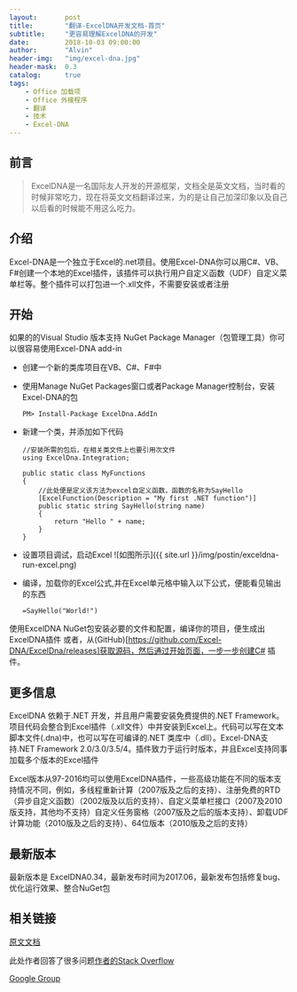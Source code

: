```yaml
---
layout:       post
title:        "翻译-ExcelDNA开发文档-首页"
subtitle:     "更容易理解ExcelDNA的开发"
date:         2018-10-03 09:00:00
author:       "Alvin"
header-img:   "img/excel-dna.jpg"
header-mask:  0.3
catalog:      true
tags:
    - Office 加载项
    - Office 外接程序
    - 翻译
    - 技术
    - Excel-DNA
---
```


## 前言

>ExcelDNA是一名国际友人开发的开源框架，文档全是英文文档，当时看的时候非常吃力，现在将英文文档翻译过来，为的是让自己加深印象以及自己以后看的时候能不用这么吃力。


## 介绍

Excel-DNA是一个独立于Excel的.net项目。使用Excel-DNA你可以用C#、VB、F#创建一个本地的Excel插件，该插件可以执行用户自定义函数（UDF）自定义菜单栏等。整个插件可以打包进一个.xll文件，不需要安装或者注册

## 开始

如果的的Visual Studio 版本支持 NuGet Package Manager（包管理工具）你可以很容易使用Excel-DNA add-in

* 创建一个新的类库项目在VB、C#、F#中
* 使用Manage NuGet Packages窗口或者Package Manager控制台，安装Excel-DNA的包
    
    ```
    PM> Install-Package ExcelDna.AddIn
    ```
* 新建一个类，并添加如下代码

    ```
    //安装所需的包后，在相关类文件上也要引用次文件
    using ExcelDna.Integration;

    public static class MyFunctions
    {
        //此处便是定义该方法为excel自定义函数，函数的名称为SayHello
        [ExcelFunction(Description = "My first .NET function")]
        public static string SayHello(string name)
        {
            return "Hello " + name;
        }
    }

    ```
* 设置项目调试，启动Excel
    ![如图所示]({{ site.url }}/img/postin/exceldna-run-excel.png)

* 编译，加载你的Excel公式,并在Excel单元格中输入以下公式，便能看见输出的东西

    ```    
    =SayHello("World!")
    ```

使用ExcelDNA NuGet包安装必要的文件和配置，编译你的项目，便生成出ExcelDNA插件
或者，从(GitHub)[https://github.com/Excel-DNA/ExcelDna/releases]获取源码，然后通过开始页面，一步一步创建C# 插件。

## 更多信息

ExcelDNA 依赖于.NET 开发，并且用户需要安装免费提供的.NET Framework。项目代码会整合到Excel插件（.xll文件）中并安装到Excel上。代码可以写在文本脚本文件(.dna)中，也可以写在可编译的.NET 类库中（.dll）。Excel-DNA支持.NET Framework 2.0/3.0/3.5/4。插件致力于运行时版本，并且Excel支持同事加载多个版本的Excel插件

Excel版本从97-2016均可以使用ExcelDNA插件，一些高级功能在不同的版本支持情况不同，例如，多线程重新计算（2007版及之后的支持）、注册免费的RTD（异步自定义函数）（2002版及以后的支持）、自定义菜单栏接口（2007及2010版支持，其他均不支持）自定义任务窗格（2007版及之后的版本支持）、卸载UDF计算功能（2010版及之后的支持）、64位版本（2010版及之后的支持）


## 最新版本

最新版本是 ExcelDNA0.34，最新发布时间为2017.06，最新发布包括修复bug、优化运行效果、整合NuGet包


## 相关链接

[原文文档](https://excel-dna.net/)

此处作者回答了很多问题[作者的Stack Overflow](https://stackoverflow.com/users/44264/govert)

[Google Group](https://groups.google.com/forum/#!forum/exceldna)